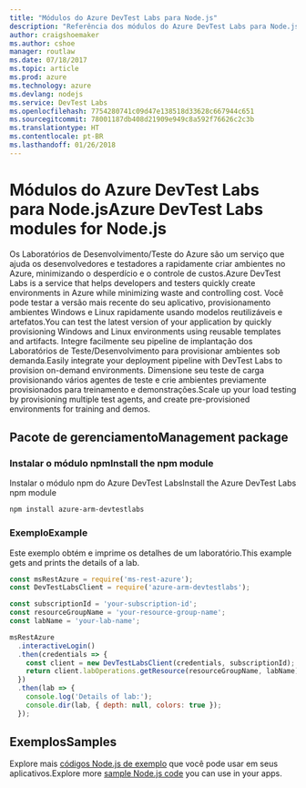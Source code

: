 ```yaml
---
title: "Módulos do Azure DevTest Labs para Node.js"
description: "Referência dos módulos do Azure DevTest Labs para Node.js"
author: craigshoemaker
ms.author: cshoe
manager: routlaw
ms.date: 07/18/2017
ms.topic: article
ms.prod: azure
ms.technology: azure
ms.devlang: nodejs
ms.service: DevTest Labs
ms.openlocfilehash: 7754280741c09d47e138518d33628c667944c651
ms.sourcegitcommit: 78001187db408d21909e949c8a592f76626c2c3b
ms.translationtype: HT
ms.contentlocale: pt-BR
ms.lasthandoff: 01/26/2018
---
```

# <a name="azure-devtest-labs-modules-for-nodejs"></a><span data-ttu-id="d48f2-103">Módulos do Azure DevTest Labs para Node.js</span><span class="sxs-lookup"><span data-stu-id="d48f2-103">Azure DevTest Labs modules for Node.js</span></span>

<span data-ttu-id="d48f2-104">Os Laboratórios de Desenvolvimento/Teste do Azure são um serviço que ajuda os desenvolvedores e testadores a rapidamente criar ambientes no Azure, minimizando o desperdício e o controle de custos.</span><span class="sxs-lookup"><span data-stu-id="d48f2-104">Azure DevTest Labs is a service that helps developers and testers quickly create environments in Azure while minimizing waste and controlling cost.</span></span> <span data-ttu-id="d48f2-105">Você pode testar a versão mais recente do seu aplicativo, provisionamento ambientes Windows e Linux rapidamente usando modelos reutilizáveis e artefatos.</span><span class="sxs-lookup"><span data-stu-id="d48f2-105">You can test the latest version of your application by quickly provisioning Windows and Linux environments using reusable templates and artifacts.</span></span> <span data-ttu-id="d48f2-106">Integre facilmente seu pipeline de implantação dos Laboratórios de Teste/Desenvolvimento para provisionar ambientes sob demanda.</span><span class="sxs-lookup"><span data-stu-id="d48f2-106">Easily integrate your deployment pipeline with DevTest Labs to provision on-demand environments.</span></span> <span data-ttu-id="d48f2-107">Dimensione seu teste de carga provisionando vários agentes de teste e crie ambientes previamente provisionados para treinamento e demonstrações.</span><span class="sxs-lookup"><span data-stu-id="d48f2-107">Scale up your load testing by provisioning multiple test agents, and create pre-provisioned environments for training and demos.</span></span>

## <a name="management-package"></a><span data-ttu-id="d48f2-108">Pacote de gerenciamento</span><span class="sxs-lookup"><span data-stu-id="d48f2-108">Management package</span></span>

### <a name="install-the-npm-module"></a><span data-ttu-id="d48f2-109">Instalar o módulo npm</span><span class="sxs-lookup"><span data-stu-id="d48f2-109">Install the npm module</span></span>

<span data-ttu-id="d48f2-110">Instalar o módulo npm do Azure DevTest Labs</span><span class="sxs-lookup"><span data-stu-id="d48f2-110">Install the Azure DevTest Labs npm module</span></span>

```bash
npm install azure-arm-devtestlabs
```

### <a name="example"></a><span data-ttu-id="d48f2-111">Exemplo</span><span class="sxs-lookup"><span data-stu-id="d48f2-111">Example</span></span>

<span data-ttu-id="d48f2-112">Este exemplo obtém e imprime os detalhes de um laboratório.</span><span class="sxs-lookup"><span data-stu-id="d48f2-112">This example gets and prints the details of a lab.</span></span>

```javascript
const msRestAzure = require('ms-rest-azure');
const DevTestLabsClient = require('azure-arm-devtestlabs');

const subscriptionId = 'your-subscription-id';
const resourceGroupName = 'your-resource-group-name';
const labName = 'your-lab-name';

msRestAzure
  .interactiveLogin()
  .then(credentials => {
    const client = new DevTestLabsClient(credentials, subscriptionId);
    return client.labOperations.getResource(resourceGroupName, labName);
  })
  .then(lab => {
    console.log('Details of lab:');
    console.dir(lab, { depth: null, colors: true });
  });


```

## <a name="samples"></a><span data-ttu-id="d48f2-113">Exemplos</span><span class="sxs-lookup"><span data-stu-id="d48f2-113">Samples</span></span>

<span data-ttu-id="d48f2-114">Explore mais [códigos Node.js de exemplo](https://azure.microsoft.com/resources/samples/?platform=nodejs) que você pode usar em seus aplicativos.</span><span class="sxs-lookup"><span data-stu-id="d48f2-114">Explore more [sample Node.js code](https://azure.microsoft.com/resources/samples/?platform=nodejs) you can use in your apps.</span></span>
